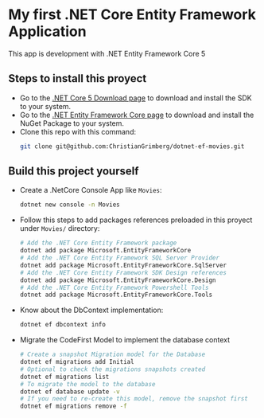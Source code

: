 # My first .NET Core Entity Framework Application
This app is development with .NET Entity Framework Core 5
## Steps to install this proyect
* Go to the [.NET Core 5 Download page](http://aka.ms/dotnet-download) to download and install the SDK to your system.
* Go to the [.NET Entity Framework Core page](https://www.nuget.org/packages/dotnet-ef) to download and install the NuGet Package to your system.
* Clone this repo with this command:
    ```bash
    git clone git@github.com:ChristianGrimberg/dotnet-ef-movies.git
    ```
## Build this project yourself
* Create a .NetCore Console App like `Movies`:
    ```bash
    dotnet new console -n Movies
    ```
* Follow this steps to add packages references preloaded in this proyect under `Movies/` directory:
    ```bash
    # Add the .NET Core Entity Framework package
    dotnet add package Microsoft.EntityFrameworkCore
    # Add the .NET Core Entity Framework SQL Server Provider
    dotnet add package Microsoft.EntityFrameworkCore.SqlServer
    # Add the .NET Core Entity Framework SDK Design references
    dotnet add package Microsoft.EntityFrameworkCore.Design
    # Add the .NET Core Entity Framework Powershell Tools
    dotnet add package Microsoft.EntityFrameworkCore.Tools
    ```
* Know about the DbContext implementation:
    ```bash
    dotnet ef dbcontext info
    ```
* Migrate the CodeFirst Model to implement the database context
    ```bash
    # Create a snapshot Migration model for the Database
    dotnet ef migrations add Initial
    # Optional to check the migrations snapshots created
    dotnet ef migrations list
    # To migrate the model to the database
    dotnet ef database update -v
    # If you need to re-create this model, remove the snapshot first
    dotnet ef migrations remove -f
    ```
